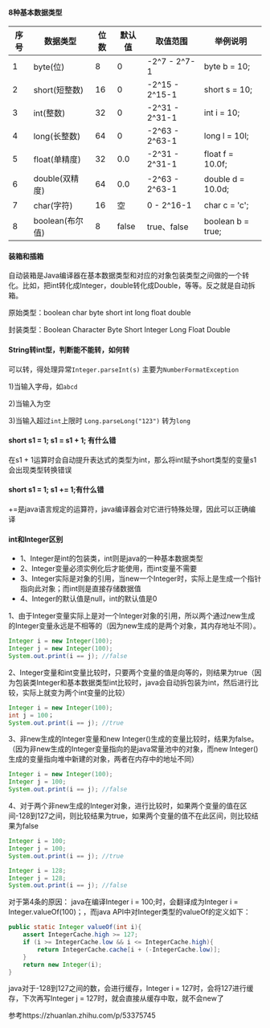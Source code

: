#### 8种基本数据类型

| 序号 | 数据类型        | 位数 | 默认值 | 取值范围       | 举例说明          |
| ---- | --------------- | ---- | ------ | -------------- | ----------------- |
| 1    | byte(位)        | 8    | 0      | -2^7 - 2^7-1   | byte b = 10;      |
| 2    | short(短整数)   | 16   | 0      | -2^15 - 2^15-1 | short s = 10;     |
| 3    | int(整数)       | 32   | 0      | -2^31 - 2^31-1 | int i = 10;       |
| 4    | long(长整数)    | 64   | 0      | -2^63 - 2^63-1 | long l = 10l;     |
| 5    | float(单精度)   | 32   | 0.0    | -2^31 - 2^31-1 | float f = 10.0f;  |
| 6    | double(双精度)  | 64   | 0.0    | -2^63 - 2^63-1 | double d = 10.0d; |
| 7    | char(字符)      | 16   | 空     | 0 - 2^16-1     | char c = 'c';     |
| 8    | boolean(布尔值) | 8    | false  | true、false    | boolean b = true; |



#### 装箱和插箱

自动装箱是Java编译器在基本数据类型和对应的对象包装类型之间做的一个转化。比如，把int转化成Integer，double转化成Double，等等。反之就是自动拆箱。

原始类型：boolean char byte short int long float double

封装类型：Boolean Character Byte Short Integer Long Float Double



#### String转int型，判断能不能转，如何转

可以转，得处理异常`Integer.parseInt(s)` 主要为`NumberFormatException`

1)当输入字母，如`abcd`

2)当输入为空

3)当输入超过`int`上限时 `Long.parseLong("123")` 转为`long`



#### short s1 = 1; s1 = s1 + 1; 有什么错

在s1 + 1运算时会自动提升表达式的类型为int，那么将int赋予short类型的变量s1会出现类型转换错误



#### short s1 = 1; s1 += 1;有什么错

+=是java语言规定的运算符，java编译器会对它进行特殊处理，因此可以正确编译



#### int和Integer区别

- 1、Integer是int的包装类，int则是java的一种基本数据类型
- 2、Integer变量必须实例化后才能使用，而int变量不需要
- 3、Integer实际是对象的引用，当new一个Integer时，实际上是生成一个指针指向此对象；而int则是直接存储数据值
- 4、Integer的默认值是null，int的默认值是0

1、由于Integer变量实际上是对一个Integer对象的引用，所以两个通过new生成的Integer变量永远是不相等的（因为new生成的是两个对象，其内存地址不同）。

```java
Integer i = new Integer(100);
Integer j = new Integer(100);
System.out.print(i == j); //false
```

2、Integer变量和int变量比较时，只要两个变量的值是向等的，则结果为true（因为包装类Integer和基本数据类型int比较时，java会自动拆包装为int，然后进行比较，实际上就变为两个int变量的比较）

```java
Integer i = new Integer(100);
int j = 100；
System.out.print(i == j); //true
```

3、非new生成的Integer变量和new Integer()生成的变量比较时，结果为false。（因为非new生成的Integer变量指向的是java常量池中的对象，而new Integer()生成的变量指向堆中新建的对象，两者在内存中的地址不同）

```java
Integer i = new Integer(100);
Integer j = 100;
System.out.print(i == j); //false
```

4、对于两个非new生成的Integer对象，进行比较时，如果两个变量的值在区间-128到127之间，则比较结果为true，如果两个变量的值不在此区间，则比较结果为false

```java
Integer i = 100;
Integer j = 100;
System.out.print(i == j); //true

Integer i = 128;
Integer j = 128;
System.out.print(i == j); //false
```

对于第4条的原因：
java在编译Integer i = 100;时，会翻译成为Integer i = Integer.valueOf(100)；，而java API中对Integer类型的valueOf的定义如下：

```java
public static Integer valueOf(int i){
    assert IntegerCache.high >= 127;
    if (i >= IntegerCache.low && i <= IntegerCache.high){
        return IntegerCache.cache[i + (-IntegerCache.low)];
    }
    return new Integer(i);
}
```

java对于-128到127之间的数，会进行缓存，Integer i = 127时，会将127进行缓存，下次再写Integer j = 127时，就会直接从缓存中取，就不会new了

参考https://zhuanlan.zhihu.com/p/53375745
